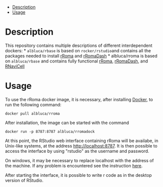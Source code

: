 -   [Description](#description)
-   [Usage](#usage)

Description
===========

This repository contains multiple descriptions of different
interdependent dockers: \* `albluca/rbase` is based on
`rocker/rstudio`and contains all the packages needed to install
[rRoma](https://github.com/Albluca/rRoma) and
[rRomaDash](https://github.com/Albluca/rRomaDash) \* albluca/rroma is
based on `albluca/rbase` and contains fully functional
[rRoma](https://github.com/Albluca/rRoma),
[rRomaDash](https://github.com/Albluca/rRomaDash), and
[RNaviCell](sysbio-curie/RNaviCell)

Usage
=====

To use the rRoma docker image, it is necessary, after installing
[Docker](https://www.docker.com), to run the following command:

    docker pull albluca/rroma

After installation, the image can be started with the command

    docker run -p 8787:8787 albluca/rromadock

At this point, the RStudio web interface containing rRoma will be
availabe, in Unix-like systems, at the address <http://localhost:8787>.
It is then possible to access the interface by using "rstudio" as the
username and password.

On windows, it may be necessary to replace localhost with the address of
the machine. If any problem is encountered see the instruction
[here](https://github.com/rocker-org/rocker/wiki/Using-the-RStudio-image).

After starting the interface, it is possible to write r code as in the
desktop version of RStudio.
